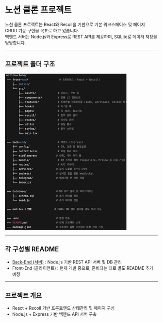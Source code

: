 # 노션 클론 프로젝트

노션 클론 프로젝트는 React와 Recoil을 기반으로 기본 워크스페이스 및 페이지 CRUD 기능 구현을 목표로 하고 있습니다.  
백엔드 서버는 Node.js와 Express로 REST API를 제공하며, SQLite로 데이터 저장을 담당합니다.

---

## 프로젝트 폴더 구조

<img src="./Images/Directory.png" alt="전체 디렉토리구조" width="400" />

---

## 각 구성별 README

- [Back-End (서버)](back-end/README.md) : Node.js 기반 REST API 서버 및 DB 관리
- Front-End (클라이언트) : 현재 개발 중으로, 준비되는 대로 별도 README 추가 예정

---

## 프로젝트 개요

- React + Recoil 기반 프론트엔드 상태관리 및 페이지 구성
- Node.js + Express 기반 백엔드 API 서버 구축
